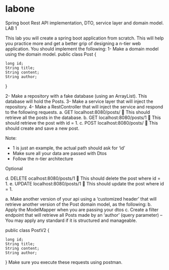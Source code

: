 # labone
Spring boot Rest API implementation, DTO, service layer and domain model.  
LAB 1
 
This lab you will create a spring boot application from scratch. This will help you practice more and get a better grip of designing a n-tier web application. You should implement the following:
1-	Make a domain model using the domain model.
public class Post {

    long id;
    String title;
    String content;
    String author;

}

2-	Make a repository with a fake database (using an ArrayList). This database will hold the Posts. 
3-	Make a service layer that will inject the repository.
4-	Make a RestController that will inject the service and respond to the following requests.
a.	GET	localhost:8080/posts/	 This should retrieve all the posts in the database.
b.	GET	localhost:8080/posts/1	 This should retrieve the post with id = 1.
c.	POST	localhost:8080/posts/	 This should create and save a new post. 

Note: 
-	1 is just an example, the actual path should ask for ‘id’
-	Make sure all your data are passed with Dtos
-	Follow the n-tier architecture

Optional

d.	DELETE ocalhost:8080/posts/1	 This should delete the post where id = 1.
e.	UPDATE localhost:8080/posts/1	 This should update the post where id = 1.

a.	Make another version of your api using a ‘customized header’ that will retrieve another version of the Post domain model, as the following: 
b.	Apply the ModelMapper when you are passing your dtos
c.	Create a filter endpoint that will retrieve all Posts made by an ‘author’ (query parameter) – You may apply any standard if it is structured and manageable.


public class PostV2 {

    long id;
    String title;
    String content;
    String author;

}
 Make sure you execute these requests using postman.  

